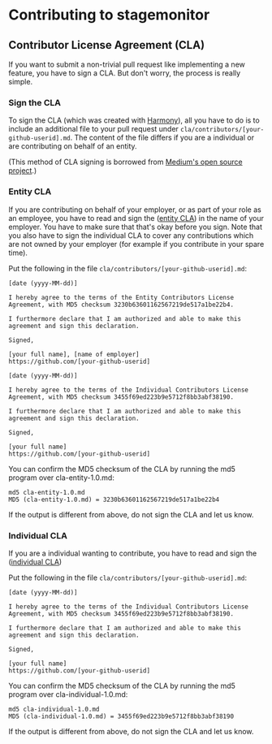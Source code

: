 # Contributing to stagemonitor

## Contributor License Agreement (CLA)
If you want to submit a non-trivial pull request like implementing a new feature, you have to sign a CLA.
But don't worry, the process is really simple.

### Sign the CLA
To sign the CLA (which was created with [Harmony](http://selector.harmonyagreements.org)), all you have to do is to
include an additional file to your pull request under `cla/contributors/[your-github-userid].md`. The content of the
file differs if you are a individual or are contributing on behalf of an entity.

(This method of CLA signing is borrowed from [Medium's open source project](https://github.com/medium/opensource).)

### Entity CLA
If you are contributing on behalf of your employer, or as part of your role as an employee, you have to read and sign
the ([entity CLA](https://github.com/stagemonitor/stagemonitor/blob/master/cla/cla-entity-1.0.md)) in the name of your employer. You have to make sure that that's okay before you sign. Note that you also have to sign the individual CLA to cover any contributions which are not owned by your employer (for example if you contribute in your spare time).


Put the following in the file `cla/contributors/[your-github-userid].md`:

```
[date (yyyy-MM-dd)]

I hereby agree to the terms of the Entity Contributors License
Agreement, with MD5 checksum 3230b63601162567219de517a1be22b4.

I furthermore declare that I am authorized and able to make this
agreement and sign this declaration.

Signed,

[your full name], [name of employer]
https://github.com/[your-github-userid]

[date (yyyy-MM-dd)]

I hereby agree to the terms of the Individual Contributors License
Agreement, with MD5 checksum 3455f69ed223b9e5712f8bb3abf38190.

I furthermore declare that I am authorized and able to make this
agreement and sign this declaration.

Signed,

[your full name]
https://github.com/[your-github-userid]
```

You can confirm the MD5 checksum of the CLA by running the md5 program over cla-entity-1.0.md:

```
md5 cla-entity-1.0.md
MD5 (cla-entity-1.0.md) = 3230b63601162567219de517a1be22b4
```

If the output is different from above, do not sign the CLA and let us know.

### Individual CLA
If you are a individual wanting to contribute, you have to read and sign the
([individual CLA](https://github.com/stagemonitor/stagemonitor/blob/master/cla/cla-individual-1.0.md))

Put the following in the file `cla/contributors/[your-github-userid].md`:

```
[date (yyyy-MM-dd)]

I hereby agree to the terms of the Individual Contributors License
Agreement, with MD5 checksum 3455f69ed223b9e5712f8bb3abf38190.

I furthermore declare that I am authorized and able to make this
agreement and sign this declaration.

Signed,

[your full name]
https://github.com/[your-github-userid]
```

You can confirm the MD5 checksum of the CLA by running the md5 program over cla-individual-1.0.md:

```
md5 cla-individual-1.0.md
MD5 (cla-individual-1.0.md) = 3455f69ed223b9e5712f8bb3abf38190
```

If the output is different from above, do not sign the CLA and let us know.

